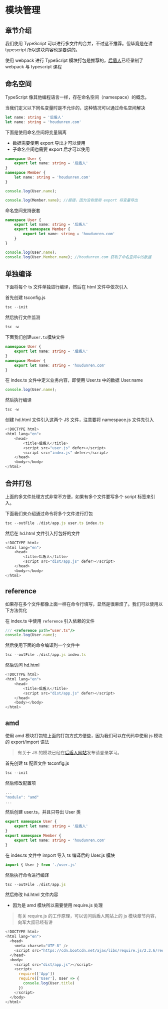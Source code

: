 # 模块管理

## 章节介绍

我们使用 TypeScript 可以进行多文件的合并，不过这不推荐。但毕竟是在讲 typescript 所以这块内容也是要讲的。

使用 webpack 进行 TypeScript 模块打包是推荐的，[后盾人](https://houdunren.com/)已经录制了 webpack 与 typescript 课程

## 命名空间

TypeScript 像其他编程语言一样，存在命名空间（namespace）的概念。

当我们定义以下同名变量时是不允许的，这种情况可以通过命名空间解决

```ts
let name: string = '后盾人'
let name: string = 'houdunren.com'
```

下面是使用命名空间将变量隔离

- 数据需要使用 export 导出才可以使用
- 子命名空间也需要 export 后才可以使用

```ts
namespace User {
    export let name: string = '后盾人'
}
namespace Member {
    let name: string = 'houdunren.com'
}

console.log(User.name);

console.log(Member.name); //报错，因为没有使用 export 将变量导出
```

命名空间支持嵌套

```ts
namespace User {
    export let name: string = '后盾人'
    export namespace Member {
        export let name: string = 'houdunren.com'
    }
}

console.log(User.name);
console.log(User.Member.name); //houdunren.com 获取子命名空间中的数据
```

## 单独编译

下面将每个 ts 文件单独进行编译，然后在 html 文件中依次引入

首先创建 tsconfig.js

```ts
tsc --init
```

然后执行文件监测

```ts
tsc -w
```

下面我们创建`user.ts`模块文件

```ts
namespace User {
    export let name: string = '后盾人'
}
namespace Member {
    export let name: string = 'houdunren.com'
}
```

在 index.ts 文件中定义业务内容，即使用 User.ts 中的数据 User.name

```ts
console.log(User.name);
```

然后执行编译

```ts
tsc -w
```

创建 hd.html 文件引入这两个 JS 文件，注意要将 namespace.js 文件先引入

```ts
<!DOCTYPE html>
<html lang="en">
    <head>
        <title>后盾人</title>
        <script src="user.js" defer></script>
        <script src="index.js" defer></script>
    </head>
    <body></body>
</html>
```

## 合并打包

上面的多文件处理方式非常不方便，如果有多个文件要写多个 script 标签来引入。

下面我们来介绍通过命令将多个文件进行打包

```ts
tsc --outFile ./dist/app.js user.ts index.ts
```

然后在 hd.html 文件引入打包好的文件

```ts
<!DOCTYPE html>
<html lang="en">
    <head>
        <title>后盾人</title>
        <script src="dist/app.js" defer></script>
    </head>
    <body></body>
</html>
```

## reference

如果存在多个文件都像上面一样在命令行填写，显然是很麻烦了。我们可以使用以下方法优化

在 index.ts 中使用 `reference` 引入依赖的文件

```ts
/// <reference path="user.ts"/>
console.log(User.name);
```

然后使用下面的命令编译到一个文件中

```ts
tsc --outFile ./dist/app.js index.ts
```

然后访问 hd.html

```ts
<!DOCTYPE html>
<html lang="en">
    <head>
        <title>后盾人</title>
        <script src="dist/app.js" defer></script>
    </head>
    <body></body>
</html>
```

## amd

使用 amd 模块打包较上面的打包方式方便些，因为我们可以在代码中使用 js 模块的 export/import 语法

> 有关于 JS 的模块已经在[后盾人网站](https://www.houdunren.com/)发布请登录学习。

首先创建 ts 配置文件 tsconfig.js

```ts
tsc --init
```

然后修改配置项

```ts
...
"module": "amd"
...
```

然后创建 user.ts，并且只导出 User 类

```ts
export namespace User {
    export let name: string = '后盾人'
}
export namespace Member {
    export let name: string = 'houdunren.com'
}
```

在 index.ts 文件中 import 导入 ts 编译后的 User.js 模块

```ts
import { User } from './user.js'
```

然后执行命令进行编译

```ts
tsc --outFile ./dist/app.js
```

然后修改 hd.html 文件内容

- 因为是 amd 模块所以需要使用 require.js 处理

> 有关 require.js 的工作原理，可以访问后盾人网站上的 js 模块章节内容，向军大叔已经有讲

```ts
<!DOCTYPE html>
<html lang="en">
  <head>
    <meta charset="UTF-8" />
    <script src="https://cdn.bootcdn.net/ajax/libs/require.js/2.3.6/require.min.js"></script>
  </head>
  <body>
    <script src="dist/app.js"></script>
    <script>
      require(['App'])
      require(['User'], User => {
        console.log(User.title)
      })
    </script>
  </body>
</html>
```



